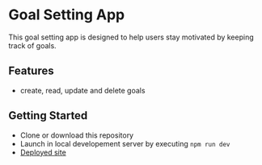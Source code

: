 # Goal Setting App

This goal setting app is designed to help users stay motivated by keeping track of goals.  

## Features

- create, read, update and delete goals

## Getting Started

- Clone or download this repository
- Launch in local developement server by executing `npm run dev`
- [Deployed site](https://merngoalappmhd.herokuapp.com)
